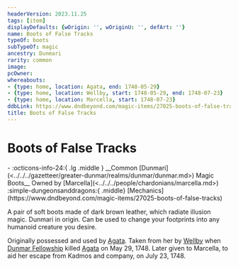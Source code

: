 ```yaml
---
headerVersion: 2023.11.25
tags: [item]
displayDefaults: {wOrigin: '', wOriginU: '', defArt: ''}
name: Boots of False Tracks
typeOf: boots
subTypeOf: magic
ancestry: Dunmari
rarity: common
image:
pcOwner:
whereabouts:
- {type: home, location: Agata, end: 1748-05-29}
- {type: home, location: Wellby, start: 1748-05-29, end: 1748-07-23}
- {type: home, location: Marcella, start: 1748-07-23}
ddbLink: https://www.dndbeyond.com/magic-items/27025-boots-of-false-tracks
title: Boots of False Tracks
---
```

# Boots of False Tracks
<div class="grid cards ext-narrow-margin ext-one-column" markdown>
- :octicons-info-24:{ .lg .middle } __Common [Dunmari](<../../../gazetteer/greater-dunmar/realms/dunmar/dunmar.md>) Magic Boots__  
   Owned by [Marcella](<../../../people/chardonians/marcella.md>)  
    :simple-dungeonsanddragons:{ .middle} [Mechanics](https://www.dndbeyond.com/magic-items/27025-boots-of-false-tracks) 
</div>


A pair of soft boots made of dark brown leather, which radiate illusion magic. Dunmari in origin. Can be used to change your footprints into any humanoid creature you desire. 


Originally possessed and used by [Agata](<../../../people/fey/agata.md>). Taken from her by [Wellby](<../../../people/pcs/dunmar-fellowship/wellby.md>) when [Dunmar Fellowship](<../../../people/pcs/dunmar-fellowship/dunmar-fellowship.md>) killed [Agata](<../../../people/fey/agata.md>) on May 29, 1748. Later given to Marcella, to aid her escape from Kadmos and company, on July 23, 1748. 

